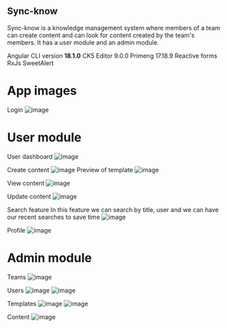 ## Sync-know

Sync-know is a knowledge management system where members of a team can create content and can look for content created by the team's members. It has a user module and an admin module.

Angular CLI version **18.1.0**
CK5 Editor 9.0.0
Primeng 17.18.9
Reactive forms
RxJs
SweetAlert

# App images

Login
![image](https://github.com/user-attachments/assets/a2b58bff-afb4-4863-907a-90b66e87cac8)

# User module
User dashboard
![image](https://github.com/user-attachments/assets/7751478e-5a5f-4f9e-a23e-2830148c5a85)

Create content
![image](https://github.com/user-attachments/assets/8ae9cba6-e2e7-470b-ba86-d7d7a827cf23)
Preview of template
![image](https://github.com/user-attachments/assets/0957c3ab-9aaa-40e2-aeb7-f4347fa9835a)

View content
![image](https://github.com/user-attachments/assets/5192b67e-0f0e-43d2-877a-8e111e71e5e6)

Update content
![image](https://github.com/user-attachments/assets/73da5c69-461d-4b89-b478-a3250cc8acb0)

Search feature
In this feature we can search by title, user and we can have our recent searches to save time
![image](https://github.com/user-attachments/assets/aa1ad374-0fd6-4038-807f-9d1cf46e7554)

Profile
![image](https://github.com/user-attachments/assets/e2f382bf-bd81-430b-8e31-5b3336d01f60)

# Admin module
Teams
![image](https://github.com/user-attachments/assets/f2ddfd2b-039c-4270-9729-75b67763fedc)

Users
![image](https://github.com/user-attachments/assets/d969818e-619d-47ed-a463-2a134004d716)
![image](https://github.com/user-attachments/assets/64b6adcc-d020-4f19-be9e-d01b90780b25)

Templates
![image](https://github.com/user-attachments/assets/4e207a62-c5b7-4dd4-b26c-c3a24b76d35e)
![image](https://github.com/user-attachments/assets/77455f7f-0f7d-4d48-979b-7fbb81318850)

Content
![image](https://github.com/user-attachments/assets/4118f278-d260-457e-a39e-ba44d5ffe02a)

